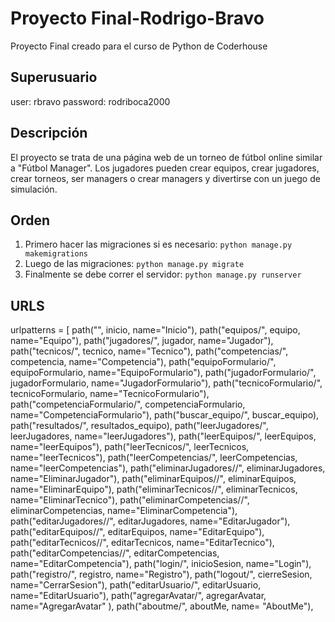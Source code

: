 # Proyecto Final-Rodrigo-Bravo
Proyecto Final creado para el curso de Python de Coderhouse

## Superusuario
user: rbravo
password: rodriboca2000

## Descripción

El proyecto se trata de una página web de un torneo de fútbol online similar a "Fútbol Manager".
Los jugadores pueden crear equipos, crear jugadores, crear torneos, ser managers o crear managers
y divertirse con un juego de simulación.

## Orden

1. Primero hacer las migraciones si es necesario: `python manage.py makemigrations`
2. Luego de las migraciones: `python manage.py migrate`
3. Finalmente se debe correr el servidor: `python manage.py runserver`

## URLS

urlpatterns = [
    path("", inicio, name="Inicio"),
    path("equipos/", equipo, name="Equipo"),
    path("jugadores/", jugador, name="Jugador"),
    path("tecnicos/", tecnico, name="Tecnico"),
    path("competencias/", competencia, name="Competencia"),
    path("equipoFormulario/", equipoFormulario, name="EquipoFormulario"),
    path("jugadorFormulario/", jugadorFormulario, name="JugadorFormulario"),
    path("tecnicoFormulario/", tecnicoFormulario, name="TecnicoFormulario"),
    path("competenciaFormulario/", competenciaFormulario, name="CompetenciaFormulario"),
    path("buscar_equipo/", buscar_equipo),
    path("resultados/", resultados_equipo),
    path("leerJugadores/", leerJugadores, name="leerJugadores"),
    path("leerEquipos/", leerEquipos, name="leerEquipos"),
    path("leerTecnicos/", leerTecnicos, name="leerTecnicos"),
    path("leerCompetencias/", leerCompetencias, name="leerCompetencias"),
    path("eliminarJugadores/<jugadorNombre>/", eliminarJugadores, name="EliminarJugador"),
    path("eliminarEquipos/<equipoNombre>/", eliminarEquipos, name="EliminarEquipo"),
    path("eliminarTecnicos/<tecnicoNombre>/", eliminarTecnicos, name="EliminarTecnico"),
    path("eliminarCompetencias/<competenciaNombre>/", eliminarCompetencias, name="EliminarCompetencia"),
    path("editarJugadores/<jugadorNombre>/", editarJugadores, name="EditarJugador"),
    path("editarEquipos/<equipoNombre>/", editarEquipos, name="EditarEquipo"),
    path("editarTecnicos/<tecnicoNombre>/", editarTecnicos, name="EditarTecnico"),
    path("editarCompetencias/<competenciaNombre>/", editarCompetencias, name="EditarCompetencia"),
    path("login/", inicioSesion, name="Login"),
    path("registro/", registro, name="Registro"),
    path("logout/", cierreSesion, name="CerrarSesion"),
    path("editarUsuario/", editarUsuario, name="EditarUsuario"),
    path("agregarAvatar/", agregarAvatar, name="AgregarAvatar" ),
    path("aboutme/", aboutMe, name= "AboutMe"),
